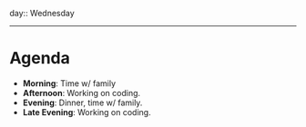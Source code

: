 day:: Wednesday

---

# Agenda

- **Morning**: Time w/ family
- **Afternoon**: Working on coding.
- **Evening**: Dinner, time w/ family.
- **Late Evening**: Working on coding.
